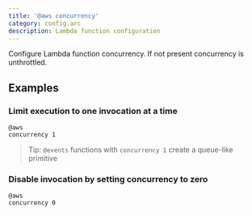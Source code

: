 ```yaml
---
title: '@aws concurrency'
category: config.arc
description: Lambda function configuration
---
```


Configure Lambda function concurrency. If not present concurrency is unthrottled.

## Examples

### Limit execution to one invocation at a time

```arc
@aws
concurrency 1
```

> Tip: `@events` functions with `concurrency 1` create a queue-like primitive

### Disable invocation by setting concurrency to zero

```arc
@aws
concurrency 0
```
